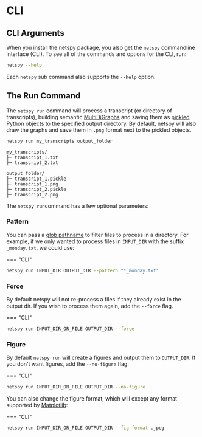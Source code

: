 # CLI

## CLI Arguments

When you install the netspy package, you also get the `netspy` commandline interface (CLI). To see all of the commands and options for the CLI, run:

```bash
netspy --help
```

Each `netspy` sub command also supports the `--help` option.

## The Run Command

The `netspy run` command will process a transcript (or directory of transcripts), building semantic [MultiDiGraphs](https://networkx.org/documentation/stable/reference/classes/multidigraph.html) and saving them as [pickled](https://docs.python.org/3/library/pickle.html#module-pickle) Python objects to the specified output directory. By default, netspy will also draw the graphs and save them in `.png` format next to the pickled objects.

```bash
netspy run my_transcripts output_folder
```

```text
my_transcripts/
├─ transcript_1.txt
├─ transcript_2.txt

output_folder/
├─ transcript_1.pickle
├─ transcript_1.png
├─ transcript_2.pickle
├─ transcript_2.png
```

The `netspy run`command has a few optional parameters:

### Pattern

You can pass a [glob pathname](https://docs.python.org/3/library/glob.html) to filter files to process in a directory. For example, if we only wanted to process files in `INPUT_DIR` with the suffix `_monday.txt`, we could use:

=== "CLI"

```bash
netspy run INPUT_DIR OUTPUT_DIR --pattern "*_monday.txt"
```

### Force

By default netspy will not re-process a files if they already exist in the output dir. If you wish to process them again, add the `--force` flag.

=== "CLI"

```bash
netspy run INPUT_DIR_OR_FILE OUTPUT_DIR --force
```

### Figure

By default `netspy run` will create a figures and output them to `OUTPUT_DIR`. If you don't want figures, add the `--no-figure` flag:

=== "CLI"

```bash
netspy run INPUT_DIR_OR_FILE OUTPUT_DIR --no-figure
```

You can also change the figure format, which will except any format supported by [Matplotlib](https://matplotlib.org/2.1.2/api/_as_gen/matplotlib.pyplot.savefig.html#:~:text=One%20of%20the%20file%20extensions,%2C%20ps%2C%20eps%20and%20svg.&text=If%20True%2C%20the%20axes%20patches,edgecolor%20are%20specified%20via%20kwargs.):

=== "CLI"

```bash
netspy run INPUT_DIR_OR_FILE OUTPUT_DIR --fig-format .jpeg
```
